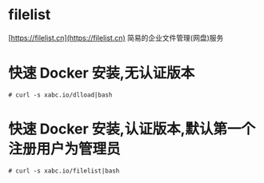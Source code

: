 # filelist

[https://filelist.cn](https://filelist.cn) 简易的企业文件管理(网盘)服务

# 快速 Docker 安装,无认证版本

`# curl -s xabc.io/dlload|bash`

# 快速 Docker 安装,认证版本,默认第一个注册用户为管理员

`# curl -s xabc.io/filelist|bash`
